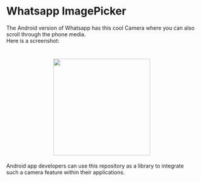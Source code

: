 # Whatsapp ImagePicker  
The Android version of Whatsapp has this cool Camera where you can also scroll through the phone media.  
Here is a screenshot:  
<h1 align="center">
  <img src="https://github.com/utkarshmttl/whatsapp-ImagePicker/blob/master/screen_shot.jpg?raw=true" width ="256px" height ="auto">
</h1>
  
Android app developers can use this repository as a library to integrate such a camera feature within their applications.
